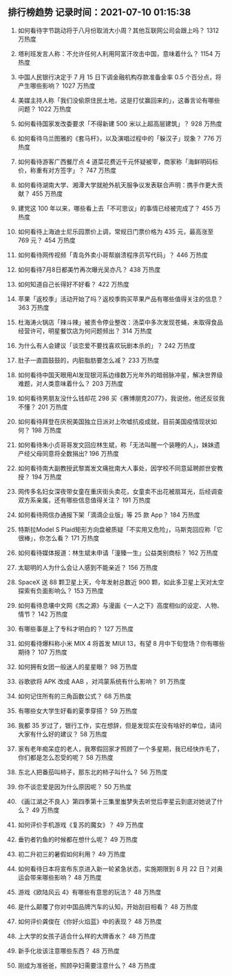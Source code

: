 
## 排行榜趋势 记录时间：2021-07-10 01:15:38
  
  1. 如何看待字节跳动将于八月份取消大小周？其他互联网公司会跟上吗？ 1312 万热度
    
  2. 塔利班发言人称：不允许任何人利用阿富汗攻击中国，意味着什么？ 1154 万热度
    
  3. 中国人民银行决定于 7 月 15 日下调金融机构存款准备金率 0.5 个百分点，将产生哪些影响？ 1027 万热度
    
  4. 美媒主持人称「我们没偷原住民土地，这是打仗赢回来的」，这番言论有哪些问题？ 1022 万热度
    
  5. 如何看待国家发改委要求「不得新建 500 米以上超高层建筑」？ 928 万热度
    
  6. 如何看待乌兰图雅的《套马杆》，以及演唱过程中的「躲汉子」现象？ 776 万热度
    
  7. 如何看待游客广西餐厅点 4 道菜花费近千元怀疑被宰，商家称「海鲜明码标价，称重有对方签字」？ 747 万热度
    
  8. 如何看待湖南大学、湘潭大学就舱外航天服争议发表联合声明：携手作更大贡献？ 455 万热度
    
  9. 建党这 100 年以来，哪些看上去「不可思议」的事情已经被完成了？ 455 万热度
    
  10. 如何看待上海迪士尼乐园票价上调，常规日门票价格为 435 元，最高涨至 769 元？ 454 万热度
    
  11. 如何看待网传视频「青岛外卖小哥帮崩溃程序员写代码」？ 446 万热度
    
  12. 如何看待7月8日都美竹再次曝光吴亦凡？ 438 万热度
    
  13. 如何知道自己长得好不好看？ 422 万热度
    
  14. 苹果「返校季」活动开始了吗？返校季购买苹果产品有哪些值得关注的信息？ 363 万热度
    
  15. 杜海涛火锅店「辣斗辣」被责令停业整改：汤菜中多次发现苍蝇，未取得食品经营许可，明星餐饮店为何问题频出？ 314 万热度
    
  16. 为什么有人会建议「谈恋爱不要找喜欢玩剧本杀的」？ 242 万热度
    
  17. 肚子一直圆鼓鼓的，内脏脂肪要怎么减？ 233 万热度
    
  18. 如何看待中国天眼用AI发现银河系边缘数万光年外的暗弱脉冲星，解决世界级难题，对人类意味着什么？ 203 万热度
    
  19. 如何看待男朋友没什么钱却花 298 买《赛博朋克2077》，我说他，他还反驳我不懂？ 201 万热度
    
  20. 如何看待拜登在庆祝美国独立日派对上吹嘘抗疫成就，目前美国疫情现状如何？ 198 万热度
    
  21. 如何看待朱小贞哥哥发文回应林生斌，称「无法叫醒一个装睡的人」，妹妹遗产经父母同意将全数捐出? 196 万热度
    
  22. 如何看待南大副教授武黎嵩发文痛批南大人事处，因学校不同意延聘颜世安教授？ 194 万热度
    
  23. 网传多名妇女深夜带女童在重庆街头卖花，女童卖不出花被扇耳光，后经调查双方系亲属，还有哪些信息值得关注？ 191 万热度
    
  24. 如何看待网信办通报下架「滴滴企业版」等 25 款 App？ 184 万热度
    
  25. 特斯拉Model S Plaid矩形方向盘被质疑「不实用又危险」，马斯克回应称「它很棒」，你怎么看？ 171 万热度
    
  26. 如何看待媒体报道：林生斌未申请「潼臻一生」公益类别商标？ 162 万热度
    
  27. 太聪明的人为什么会让人感到不能亲近？ 156 万热度
    
  28. SpaceX 送 88 颗卫星上天，今年发射总数近 900 颗，如此多卫星上天对太空探索有负面影响么？ 153 万热度
    
  29. 如何看待息壤中文网《炁之源》与漫画《一人之下》高度相似的设定、人物、情节？ 142 万热度
    
  30. 有哪些事是上了专科才明白的？ 127 万热度
    
  31. 如何看待爆料称小米 MIX 4 将首发 MIUI 13，有望 8 月中下旬登场？你有哪些期待？ 107 万热度
    
  32. 如何拥有女团一般迷人的星星眼？ 98 万热度
    
  33. 谷歌欲将 APK 改成 AAB ，对鸿蒙系统有什么影响？ 91 万热度
    
  34. 如何记住所有的三角函数公式？ 68 万热度
    
  35. 有哪些女大学生好看的夏季穿搭？ 59 万热度
    
  36. 我都 35 岁过了，银行工作，实在想辞，但是发现实在没有啥好的单位，请问大家有什么好的建议？ 58 万热度
    
  37. 家有老年痴呆症的老人，我寒假回家才照顾了一个多星期，我已经快炸毛了，你们都是怎么忍受的呢？ 58 万热度
    
  38. 东北人把番茄叫柿子，那东北的柿子叫什么？ 56 万热度
    
  39. 你不谈恋爱是因为什么原因呢？ 50 万热度
    
  40. 《画江湖之不良人》第四季第十三集里蚩梦失去听觉后李星云到底对她说了什么？ 49 万热度
    
  41. 如何评价手机游戏《复苏的魔女》？ 49 万热度
    
  42. 垂钓者钓鱼的时候都在想什么呢？ 49 万热度
    
  43. 初二升初三的暑假如何利用？ 49 万热度
    
  44. 如何看待日本将宣布东京进入新一轮紧急状态，实施期限到 8 月 22 日？对奥运会带来哪些影响？ 48 万热度
    
  45. 游戏《欧陆风云 4》有哪些有意思的玩法？ 48 万热度
    
  46. 是什么颠覆了你对中国品牌汽车的认知，开始刮目相看？ 48 万热度
    
  47. 如何评价龚俊在《你好火焰蓝》中的表现？ 48 万热度
    
  48. 上大学的女孩子适合什么样的大牌香水？ 48 万热度
    
  49. 新手化妆该注意哪些东西？ 48 万热度
    
  50. 刚成为准爸爸，照顾孕妇需要注意什么？ 48 万热度
    